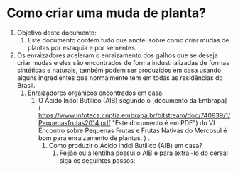 <div class="header" id="myHeader">
  <div class="navbar" w3-include-html="/menu.inc"> </div>
</div>
<div class="title"><script> document.write(document.title);</script></div>  
<main>

# Como criar uma muda de planta?

1. Objetivo deste documento:
   1. Este documento contém tudo que anotei sobre como criar mudas de plantas por estaquia e por sementes.
2. Os enraizadores aceleram o enraizamento dos galhos que se deseja criar mudas e eles são encontrados de forma industrializadas de formas sintéticas e naturais, também podem ser produzidos em casa usando alguns ingredientes que normalmente tem em todas as residências do Brasil.
   1. Enraizadores orgânicos encontrados em casa.
      1. O Ácido Indol Butílico (AIB) segundo o [documento da Embrapa] ( https://www.infoteca.cnptia.embrapa.br/bitstream/doc/740939/1/Pequenasfrutas2014.pdf "Este documento é em PDF") do VI Encontro sobre Pequenas Frutas e Frutas Nativas do Mercosul é bom para enraizamento de plantas. ) .
         1. Como produzir o Ácido Indol Butílico (AIB) em casa?
            1. Feijão ou a lentilha possui o AIB e para extraí-lo do cereal siga os seguintes passos:

</main>

<!-- markdownlint-disable-next-line -->
<script>  includeHTML(); FixHeader(window,"myHeader"); </script>
